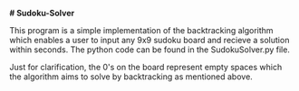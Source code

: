 **# Sudoku-Solver**

This program is a simple implementation of the backtracking algorithm which enables a user to input any 9x9 sudoku board and recieve a solution within seconds.
The python code can be found in the SudokuSolver.py file.

Just for clarification, the 0's on the board represent empty spaces which the algorithm aims to solve by backtracking as mentioned above. 
